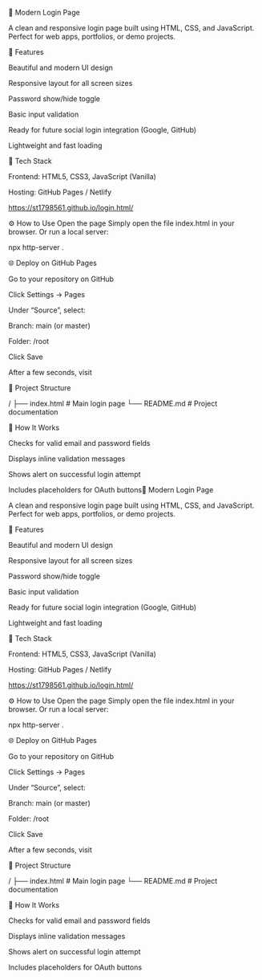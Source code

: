 🔐 Modern Login Page

A clean and responsive login page built using HTML, CSS, and JavaScript. Perfect for web apps, portfolios, or demo projects.

🌟 Features

Beautiful and modern UI design

Responsive layout for all screen sizes

Password show/hide toggle

Basic input validation

Ready for future social login integration (Google, GitHub)

Lightweight and fast loading

🧩 Tech Stack

Frontend: HTML5, CSS3, JavaScript (Vanilla)

Hosting: GitHub Pages / Netlify

https://st1798561.github.io/login.html/

⚙️ How to Use Open the page Simply open the file index.html in your browser. Or run a local server:

npx http-server .

🌐 Deploy on GitHub Pages

Go to your repository on GitHub

Click Settings → Pages

Under “Source”, select:

Branch: main (or master)

Folder: /root

Click Save

After a few seconds, visit

📁 Project Structure

/ ├── index.html # Main login page └── README.md # Project documentation

🧠 How It Works

Checks for valid email and password fields

Displays inline validation messages

Shows alert on successful login attempt

Includes placeholders for OAuth buttons🔐 Modern Login Page

A clean and responsive login page built using HTML, CSS, and JavaScript. Perfect for web apps, portfolios, or demo projects.

🌟 Features

Beautiful and modern UI design

Responsive layout for all screen sizes

Password show/hide toggle

Basic input validation

Ready for future social login integration (Google, GitHub)

Lightweight and fast loading

🧩 Tech Stack

Frontend: HTML5, CSS3, JavaScript (Vanilla)

Hosting: GitHub Pages / Netlify

https://st1798561.github.io/login.html/

⚙️ How to Use Open the page Simply open the file index.html in your browser. Or run a local server:

npx http-server .

🌐 Deploy on GitHub Pages

Go to your repository on GitHub

Click Settings → Pages

Under “Source”, select:

Branch: main (or master)

Folder: /root

Click Save

After a few seconds, visit

📁 Project Structure

/ ├── index.html # Main login page └── README.md # Project documentation

🧠 How It Works

Checks for valid email and password fields

Displays inline validation messages

Shows alert on successful login attempt

Includes placeholders for OAuth buttons
